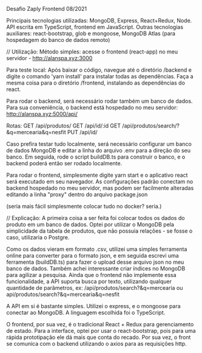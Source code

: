 Desafio Zaply Frontend 08/2021

Principais tecnologias utilizadas: MongoDB, Express, React+Redux, Node.
API escrita em TypeScript, frontend em JavaScript.
Outras tecnologias auxiliares: react-bootstrap, glob e mongoose, MongoDB Atlas (para hospedagem do banco de dados remoto)

// Utilização:
Método simples: acesse o frontend (react-app) no meu servidor - http://alanspa.xyz:3000

Para teste local:
Após baixar o código, navegue até o diretório /backend e digite o comando 'yarn install' para instalar todas as dependências.
Faça a mesma coisa para o diretório /frontend, instalando as dependências do react.

Para rodar o backend, será necessário rodar também um banco de dados. Para sua conveniência, o backend está hospedado no meu servidor:
http://alanspa.xyz:5000/api/

Rotas:
GET /api/produtos/
GET /api/id/:id
GET /api/produtos/search/?&q=mercearia&q=nesfit
PUT /api/id/

Caso prefira testar tudo localmente, será necessário configurar um banco de dados MongoDB e editar a linha do arquivo .env para a direção do seu banco.
Em seguida, rode o script buildDB.ts para construir o banco, e o backend poderá então ser rodado localmente.

Para rodar o frontend, simplesmente digite yarn start e o aplicativo react será executado em seu navegador. As configurações padrão conectam no backend hospedado no meu servidor, mas podem ser facilmente alteradas editando a linha "proxy" dentro do arquivo package.json

(seria mais fácil simplesmente colocar tudo no docker? seria.)

// Explicação:
A primeira coisa a ser feita foi colocar todos os dados do produto em um banco de dados. Optei por utilizar o MongoDB pela simplicidade da tabela de produtos, que não possuia relações - se fosse o caso, utilizaria o Postgre.

Como os dados vieram em formato .csv, utilizei uma simples ferramenta online para converter para o formato json, e em seguida escrevi uma ferramenta (buildDB.ts) para fazer o upload desse arquivo json no meu banco de dados. Também achei interessante criar índices no MongoDB para agilizar a pesquisa. Ainda que o frontend não implemente essa funcionalidade, a API suporta busca por texto, utilizando qualquer quantidade de parâmetros, ex:
/api/produtos/search?&q=mercearia
ou
api/produtos/search?&q=mercearia&q=nesfit

A API em si é bastante simples. Utilizei o express, e o mongoose para conectar ao MongoDB. A linguagem escolhida foi o TypeScript.

O frontend, por sua vez, é o tradicional React + Redux para gerenciamento de estado. Para a interface, optei por usar o react-bootstrap, pois para uma rápida prototipação ele dá mais que conta do recado. Por sua vez, o front se comunica com o backend utilizando o axios para as requisições http.
